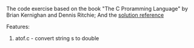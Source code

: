 The code exercise based on the book "The C Proramming Language" by Brian Kernighan and Dennis Ritchie;
And the [solution reference](http://clc-wiki.net/wiki/K%26R2_solutions)

Features:
1) atof.c - convert string s to double

